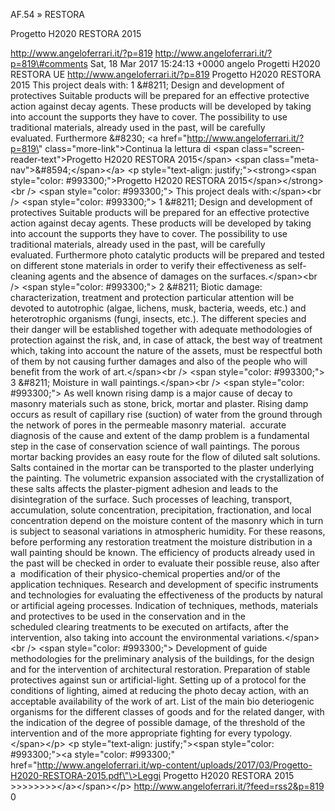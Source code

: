 AF.54 » RESTORA

Progetto H2020 RESTORA 2015

http://www.angeloferrari.it/?p=819 http://www.angeloferrari.it/?p=819\#comments Sat, 18 Mar 2017 15:24:13 +0000 angelo Progetti H2020 RESTORA UE http://www.angeloferrari.it/?p=819 Progetto H2020 RESTORA 2015 This project deals with: 1 &\#8211; Design and development of protectives Suitable products will be prepared for an effective protective action against decay agents. These products will be developed by taking into account the supports they have to cover. The possibility to use traditional materials, already used in the past, will be carefully evaluated. Furthermore &\#8230; \<a href=\"http://www.angeloferrari.it/?p=819\" class=\"more-link\"\>Continua la lettura di \<span class=\"screen-reader-text\"\>Progetto H2020 RESTORA 2015\</span\> \<span class=\"meta-nav\"\>&\#8594;\</span\>\</a\> \<p style=\"text-align: justify;\"\>\<strong\>\<span style=\"color: \#993300;\"\>Progetto H2020 RESTORA 2015\</span\>\</strong\>\<br /\> \<span style=\"color: \#993300;\"\> This project deals with:\</span\>\<br /\> \<span style=\"color: \#993300;\"\> 1 &\#8211; Design and development of protectives Suitable products will be prepared for an effective protective action against decay agents. These products will be developed by taking into account the supports they have to cover. The possibility to use traditional materials, already used in the past, will be carefully evaluated. Furthermore photo catalytic products will be prepared and tested on different stone materials in order to verify their effectiveness as self-cleaning agents and the absence of damages on the surfaces.\</span\>\<br /\> \<span style=\"color: \#993300;\"\> 2 &\#8211; Biotic damage: characterization, treatment and protection particular attention will be devoted to autotrophic (algae, lichens, musk, bacteria, weeds, etc.) and heterotrophic organisms (fungi, insects, etc.). The different species and their danger will be established together with adequate methodologies of protection against the risk, and, in case of attack, the best way of treatment which, taking into account the nature of the assets, must be respectful both of them by not causing further damages and also of the people who will benefit from the work of art.\</span\>\<br /\> \<span style=\"color: \#993300;\"\> 3 &\#8211; Moisture in wall paintings.\</span\>\<br /\> \<span style=\"color: \#993300;\"\> As well known rising damp is a major cause of decay to masonry materials such as stone, brick, mortar and plaster. Rising damp occurs as result of capillary rise (suction) of water from the ground through the network of pores in the permeable masonry material.  accurate diagnosis of the cause and extent of the damp problem is a fundamental step in the case of conservation science of wall paintings. The porous mortar backing provides an easy route for the flow of diluted salt solutions. Salts contained in the mortar can be transported to the plaster underlying the painting. The volumetric expansion associated with the crystallization of these salts affects the plaster-pigment adhesion and leads to the disintegration of the surface. Such processes of leaching, transport, accumulation, solute concentration, precipitation, fractionation, and local concentration depend on the moisture content of the masonry which in turn is subject to seasonal variations in atmospheric humidity. For these reasons, before performing any restoration treatment the moisture distribution in a wall painting should be known. The efficiency of products already used in the past will be checked in order to evaluate their possible reuse, also after a  modification of their physico-chemical properties and/or of the application techniques. Research and development of specific instruments and technologies for evaluating the effectiveness of the products by natural or artificial ageing processes. Indication of techniques, methods, materials and protectives to be used in the conservation and in the scheduled clearing treatments to be executed on artifacts, after the intervention, also taking into account the environmental variations.\</span\>\<br /\> \<span style=\"color: \#993300;\"\> Development of guide methodologies for the preliminary analysis of the buildings, for the design and for the intervention of architectural restoration. Preparation of stable protectives against sun or artificial-light. Setting up of a protocol for the conditions of lighting, aimed at reducing the photo decay action, with an acceptable availability of the work of art. List of the main bio deteriogenic organisms for the different classes of goods and for the related danger, with the indication of the degree of possible damage, of the threshold of the intervention and of the more appropriate fighting for every typology.\</span\>\</p\> \<p style=\"text-align: justify;\"\>\<span style=\"color: \#993300;\"\>\<a style=\"color: \#993300;\" href=\"http://www.angeloferrari.it/wp-content/uploads/2017/03/Progetto-H2020-RESTORA-2015.pdf\"\>Leggi Progetto H2020 RESTORA 2015 &gt;&gt;&gt;&gt;&gt;&gt;&gt;&gt;\</a\>\</span\>\</p\> http://www.angeloferrari.it/?feed=rss2&p=819 0

